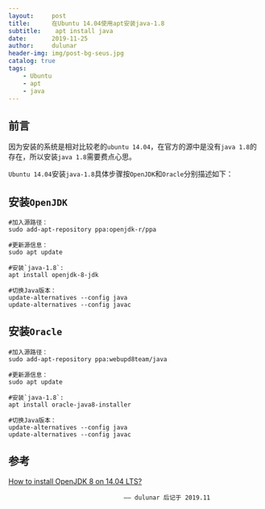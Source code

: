 ```yaml
---
layout:     post
title:      在Ubuntu 14.04使用apt安装java-1.8
subtitle:    apt install java
date:       2019-11-25
author:     dulunar
header-img: img/post-bg-seus.jpg
catalog: true
tags:
    - Ubuntu
    - apt
    - java
---
```


## 前言
因为安装的系统是相对比较老的`ubuntu 14.04`，在官方的源中是没有`java 1.8`的存在，所以安装`java 1.8`需要费点心思。

`Ubuntu 14.04`安装`java-1.8`具体步骤按`OpenJDK`和`Oracle`分别描述如下：

## 安装`OpenJDK`
```shell
#加入源路径：
sudo add-apt-repository ppa:openjdk-r/ppa

#更新源信息：
sudo apt update

#安装`java-1.8`:
apt install openjdk-8-jdk

#切换Java版本：
update-alternatives --config java
update-alternatives --config javac
```

## 安装`Oracle`
```shell
#加入源路径：
sudo add-apt-repository ppa:webupd8team/java

#更新源信息：
sudo apt update

#安装`java-1.8`:
apt install oracle-java8-installer

#切换Java版本：
update-alternatives --config java
update-alternatives --config javac
```

## 参考
[How to install OpenJDK 8 on 14.04 LTS?][1]

[1]: https://askubuntu.com/questions/464755/how-to-install-openjdk-8-on-14-04-lts


									—— dulunar 后记于 2019.11